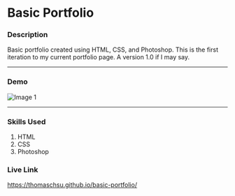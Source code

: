 # Basic Portfolio

### Description
Basic portfolio created using HTML, CSS, and Photoshop. This is the first iteration to my current portfolio page. A version 1.0 if I may say.

- - -

### Demo
![Image 1](/images/image01.gif)

- - -

### Skills Used
1. HTML
2. CSS
3. Photoshop

### Live Link
https://thomaschsu.github.io/basic-portfolio/
